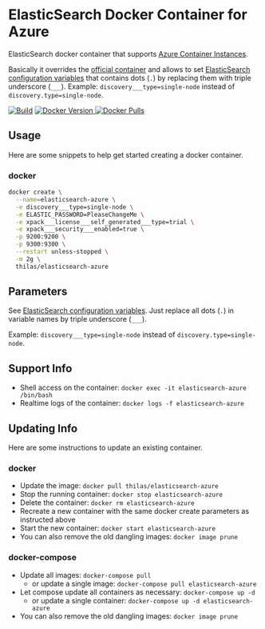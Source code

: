 # ElasticSearch Docker Container for Azure

ElasticSearch docker container that supports [Azure Container Instances](https://azure.microsoft.com/en-us/services/container-instances/).

Basically it overrides the [official container](https://www.docker.elastic.co/r/elasticsearch) and allows to set [ElasticSearch configuration variables](https://www.elastic.co/guide/en/elasticsearch/reference/master/settings.html) that contains dots (`.`) by replacing them with triple underscore (`___`). Example: `discovery___type=single-node` instead of `discovery.type=single-node`.

[![Build](https://github.com/Thilas/elasticsearch-azure/workflows/Build/badge.svg)](https://github.com/Thilas/elasticsearch-azure/actions?query=workflow%3ABuild)
[![Docker Version](https://img.shields.io/docker/v/thilas/elasticsearch-azure?logo=docker) ![Docker Pulls](https://img.shields.io/docker/pulls/thilas/elasticsearch-azure?color=green&label=pulls&logo=docker)](https://registry.hub.docker.com/r/thilas/elasticsearch-azure)

## Usage

Here are some snippets to help get started creating a docker container.

### docker

```bash
docker create \
  --name=elasticsearch-azure \
  -e discovery___type=single-node \
  -e ELASTIC_PASSWORD=PleaseChangeMe \
  -e xpack___license___self_generated___type=trial \
  -e xpack___security___enabled=true \
  -p 9200:9200 \
  -p 9300:9300 \
  --restart unless-stopped \
  -m 2g \
  thilas/elasticsearch-azure
```

## Parameters

See [ElasticSearch configuration variables](https://www.elastic.co/guide/en/elasticsearch/reference/master/settings.html). Just replace all dots (`.`) in variable names by triple underscore (`___`).

Example: `discovery___type=single-node` instead of `discovery.type=single-node`.

## Support Info

- Shell access on the container: `docker exec -it elasticsearch-azure /bin/bash`
- Realtime logs of the container: `docker logs -f elasticsearch-azure`

## Updating Info

Here are some instructions to update an existing container.

### docker

- Update the image: `docker pull thilas/elasticsearch-azure`
- Stop the running container: `docker stop elasticsearch-azure`
- Delete the container: `docker rm elasticsearch-azure`
- Recreate a new container with the same docker create parameters as instructed above
- Start the new container: `docker start elasticsearch-azure`
- You can also remove the old dangling images: `docker image prune`

### docker-compose

- Update all images: `docker-compose pull`
  - or update a single image: `docker-compose pull elasticsearch-azure`
- Let compose update all containers as necessary: `docker-compose up -d`
  - or update a single container: `docker-compose up -d elasticsearch-azure`
- You can also remove the old dangling images: `docker image prune`

